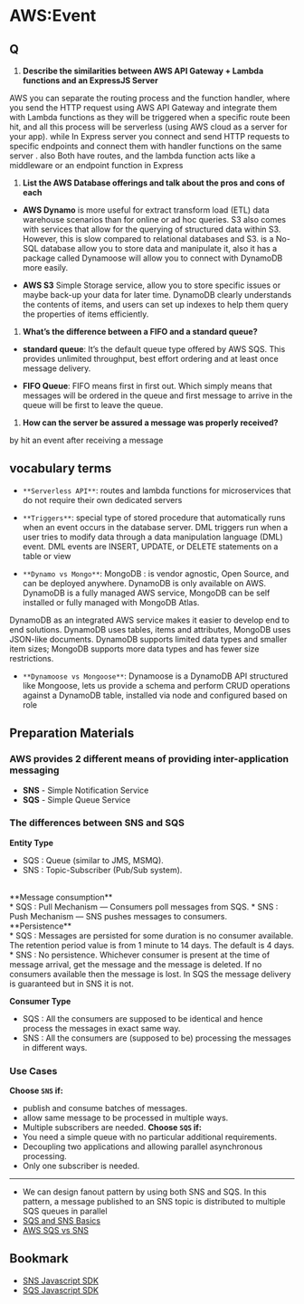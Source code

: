 # AWS:Event

## Q
1. **Describe the similarities between AWS API Gateway + Lambda functions and an ExpressJS Server**

 AWS you can separate the routing process and the function handler, where you send the HTTP request using AWS API Gateway and integrate them with Lambda functions as they will be triggered when a specific route been hit, and all this process will be serverless (using AWS cloud as a server for your app). while In Express server you connect and send HTTP requests to specific endpoints and connect them with handler functions on the same server .
also Both have routes, and the lambda function acts like a middleware or an endpoint function in Express
1. **List the AWS Database offerings and talk about the pros and cons of each**

* **AWS Dynamo** is more useful for extract transform load (ETL) data warehouse scenarios than for online or ad hoc queries. S3 also comes with services that allow for the querying of structured data within S3. However, this is slow compared to relational databases and S3. is a No-SQL database allow you to store data and manipulate it, also it has a package called Dynamoose will allow you to connect with DynamoDB more easily.

* **AWS S3**  Simple Storage service, allow you to store specific issues or maybe back-up your data for later time. DynamoDB clearly understands the contents of items, and users can set up indexes to help them query the properties of items efficiently.

1. **What’s the difference between a FIFO and a standard queue?**
* **standard queue**: It’s the default queue type offered by AWS SQS. This provides unlimited throughput, best effort ordering and at least once message delivery.

* **FIFO Queue**: FIFO means first in first out. Which simply means that messages will be ordered in the queue and first message to arrive in the queue will be first to leave the queue.

1. **How can the server be assured a message was properly received?**

by hit an event after receiving a message



## vocabulary terms
* `**Serverless API**`: routes and lambda functions for microservices that do not require their own dedicated servers
* `**Triggers**`: special type of stored procedure that automatically runs when an event occurs in the database server. DML triggers run when a user tries to modify data through a data manipulation language (DML) event. DML events are INSERT, UPDATE, or DELETE statements on a table or view


* `**Dynamo vs Mongo**`:
MongoDB : is vendor agnostic, Open Source, and can be deployed anywhere. DynamoDB is only available on AWS. DynamoDB is a fully managed AWS service, MongoDB can be self installed or fully managed with MongoDB Atlas.

 DynamoDB as an integrated AWS service makes it easier to develop end to end solutions. DynamoDB uses tables, items and attributes, MongoDB uses JSON-like documents. DynamoDB supports limited data types and smaller item sizes; MongoDB supports more data types and has fewer size restrictions.
* `**Dynamoose vs Mongoose**`:
Dynamoose is a DynamoDB API structured like Mongoose, lets us provide a schema and perform CRUD operations against a DynamoDB table, installed via node and configured based on role




## Preparation Materials

### AWS provides 2 different means of providing inter-application messaging

* **SNS** - Simple Notification Service
* **SQS** - Simple Queue Service

### The differences between SNS and SQS
**Entity Type**
* SQS : Queue (similar to JMS, MSMQ).
* SNS : Topic-Subscriber (Pub/Sub system).
<br>
**Message consumption**
<br>
* SQS : Pull Mechanism — Consumers poll messages from SQS.
* SNS : Push Mechanism — SNS pushes messages to consumers.
<br>
**Persistence**
<br>
* SQS : Messages are persisted for some duration is no consumer available. The retention period value is from 1 minute to 14 days. The default is 4 days.
* SNS : No persistence. Whichever consumer is present at the time of message arrival, get the message and the message is deleted. If no consumers available then the message is lost.
In SQS the message delivery is guaranteed but in SNS it is not.

<br>

**Consumer Type**
<br>
* SQS : All the consumers are supposed to be identical and hence process the messages in exact same way.
* SNS : All the consumers are (supposed to be) processing the messages in different ways.

### Use Cases
**Choose `SNS` if:**
* publish and consume batches of messages.
* allow same message to be processed in multiple ways.
* Multiple subscribers are needed.
**Choose `SQS` if:**
* You need a simple queue with no particular additional requirements.
* Decoupling two applications and allowing parallel asynchronous processing.
* Only one subscriber is needed.
---
* We can design fanout pattern by using both SNS and SQS. In this pattern, a message published to an SNS topic is distributed to multiple SQS queues in parallel
* [SQS and SNS Basics](https://www.youtube.com/watch?v=UesxWuZMZqI)
* [AWS SQS vs SNS](https://medium.com/awesome-cloud/aws-difference-between-sqs-and-sns-61a397bf76c5)


## Bookmark
* [SNS Javascript SDK](https://docs.aws.amazon.com/AWSJavaScriptSDK/latest/AWS/SNS.html)
* [SQS Javascript SDK](https://docs.aws.amazon.com/AWSJavaScriptSDK/latest/AWS/SQS.html)





